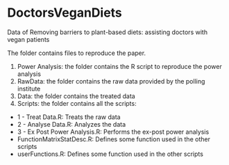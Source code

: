 # DoctorsVeganDiets
Data of Removing barriers to plant-based diets: assisting doctors with vegan patients

The folder contains files to reproduce the paper.
1. Power Analysis: the folder contains the R script to reproduce the power analysis
2. RawData: the folder contains the raw data provided by the polling institute
3. Data: the folder contains the treated data
4. Scripts: the folder contains all the scripts:
* 1 - Treat Data.R: Treats the raw data
* 2 - Analyse Data.R: Analyzes the data
* 3 - Ex Post Power Analysis.R: Performs the ex-post power analysis 
* FunctionMatrixStatDesc.R: Defines some function used in the other scripts
* userFunctions.R: Defines some function used in the other scripts

